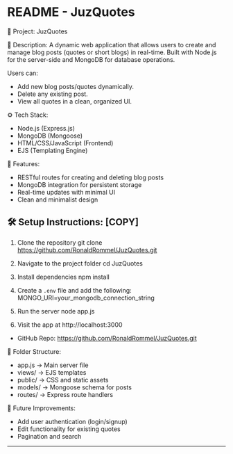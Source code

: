 README - JuzQuotes
===================

📌 Project: JuzQuotes

📝 Description:
A dynamic web application that allows users to create and manage blog posts (quotes or short blogs) in real-time. Built with Node.js for the server-side and MongoDB for database operations.

Users can:
- Add new blog posts/quotes dynamically.
- Delete any existing post.
- View all quotes in a clean, organized UI.

⚙️ Tech Stack:
- Node.js (Express.js)
- MongoDB (Mongoose)
- HTML/CSS/JavaScript (Frontend)
- EJS (Templating Engine)

🚀 Features:
- RESTful routes for creating and deleting blog posts
- MongoDB integration for persistent storage
- Real-time updates with minimal UI
- Clean and minimalist design

🛠️ Setup Instructions: [COPY]
-----------------------------
1. Clone the repository
   git clone https://github.com/RonaldRommel/JuzQuotes.git

2. Navigate to the project folder
   cd JuzQuotes

3. Install dependencies
   npm install

4. Create a `.env` file and add the following:
   MONGO_URI=your_mongodb_connection_string

5. Run the server
   node app.js

6. Visit the app at
   http://localhost:3000

- GitHub Repo: https://github.com/RonaldRommel/JuzQuotes.git

📂 Folder Structure:
- app.js              → Main server file
- views/              → EJS templates
- public/             → CSS and static assets
- models/             → Mongoose schema for posts
- routes/             → Express route handlers

📌 Future Improvements:
- Add user authentication (login/signup)
- Edit functionality for existing quotes
- Pagination and search

-------------------------
